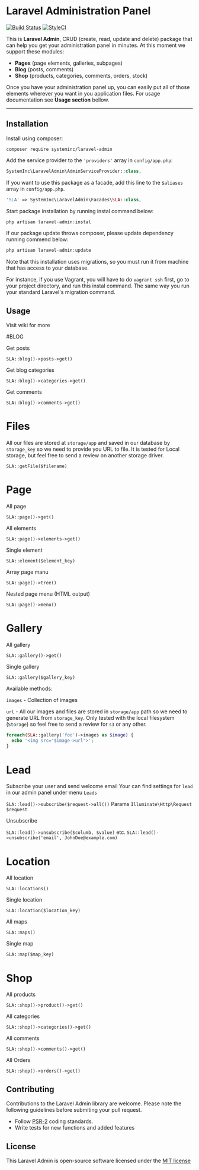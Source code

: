 # Laravel Administration Panel

[![Build Status](https://travis-ci.org/systeminc/laravel-admin.svg?branch=master)](https://travis-ci.org/systeminc/laravel-admin) [![StyleCI](https://styleci.io/repos/65193755/shield)](https://styleci.io/repos/65193755)

This is **Laravel Admin**, CRUD (create, read, update and delete) package that can help you get your administration panel in minutes. At this moment we support these modules:

- **Pages** (page elements, galleries, subpages)
- **Blog** (posts, comments)
- **Shop** (products, categories, comments, orders, stock)

Once you have your administration panel up, you can easily put all of those elements wherever you want in you application files. For usage documentation see **Usage section** bellow.

---

## Installation

Install using composer:

```
composer require systeminc/laravel-admin
```

Add the service provider to the `'providers'` array in `config/app.php`:

```php
SystemInc\LaravelAdmin\AdminServiceProvider::class,
```

If you want to use this package as a facade, add this line to the `$aliases` array in `config/app.php`.

```php
'SLA' => SystemInc\LaravelAdmin\Facades\SLA::class,
```

Start package installation by running instal command below:

```php
php artisan laravel-admin:instal
```

If our package update throws composer, please update dependency running commend below:

```php
php artisan laravel-admin:update
```

Note that this installation uses migrations, so you must run it from machine that has access to your database. 

For instance, if you use Vagrant, you will have to do `vagrant ssh` first, go to your project directory, and run this instal command. The same way you run your standard Laravel's migration command. 

## Usage

Visit wiki for more

#BLOG

Get posts

`SLA::blog()->posts->get()`


Get blog categories

`SLA::blog()->categories->get()`


Get comments

`SLA::blog()->comments->get()`

# Files

All our files are stored at `storage/app` and saved in our database by `storage_key` so we need to provide you URL to file. It is tested for Local storage, but feel free to send a review on another storage driver.

`SLA::getFile($filename)`

# Page

All page

`SLA::page()->get()`

All elements

`SLA::page()->elements->get()`

Single element

`SLA::element($element_key)`

Array page manu

`SLA::page()->tree()`

Nested page menu (HTML output)

`SLA::page()->menu()`

# Gallery

All gallery

`SLA::gallery()->get()`

Single gallery

`SLA::gallery($gallery_key)`

Available methods:

  `images` - Collection of images
  
  `url` - All our images and files are stored in `storage/app` path so we need to generate URL from `storage_key`. Only tested with the local filesystem (`Storage`) so feel free to send a review for `s3` or any other.
  
```php
foreach(SLA::gallery('foo')->images as $image) {
  echo '<img src="$image->url">';
}
```

# Lead

Subscribe your user and send welcome email
Your can find settings for `lead` in our admin panel under menu `Leads`

`SLA::lead()->subscribe($request->all())` Params `Illuminate\Http\Request $request`

Unsubscribe

`SLA::lead()->unsubscribe($columb, $value)` etc. `SLA::lead()->unsubscribe('email', JohnDoe@example.com)`

# Location 

All location

`SLA::locations()`

Single location

`SLA::location($location_key)`

All maps

`SLA::maps()`

Single map

`SLA::map($map_key)`

# Shop

All products

`SLA::shop()->product()->get()`

All categories

`SLA::shop()->categories()->get()`

All comments

`SLA::shop()->comments()->get()`

All Orders

`SLA::shop()->orders()->get()`

## Contributing

Contributions to the Laravel Admin library are welcome. Please note the following guidelines before submiting your pull request.

- Follow [PSR-2](http://www.php-fig.org/psr/psr-2/) coding standards.
- Write tests for new functions and added features

## License

This Laravel Admin is open-source software licensed under the [MIT license](http://opensource.org/licenses/MIT)
